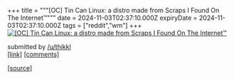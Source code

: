 +++
title = """[OC] Tin Can Linux: a distro made from Scraps I Found On The Internet™"""
date = 2024-11-03T02:37:10.000Z
expiryDate = 2024-11-03T02:37:10.000Z
tags = ["reddit","wm"]
+++
[![[OC] Tin Can Linux: a distro made from Scraps I Found On The Internet™](https://b.thumbs.redditmedia.com/UfqEjEDOOs5aOwD15Va4wsgftXLzNAMT0kr0uIK6MRc.jpg "[OC] Tin Can Linux: a distro made from Scraps I Found On The Internet™")](https://www.reddit.com/r/unixporn/comments/1gid4yt/oc_tin_can_linux_a_distro_made_from_scraps_i/)

submitted by [/u/thikkl](https://www.reddit.com/user/thikkl)  
[\[link\]](https://www.reddit.com/gallery/1gid4yt) [\[comments\]](https://www.reddit.com/r/unixporn/comments/1gid4yt/oc_tin_can_linux_a_distro_made_from_scraps_i/)

[[source]](https://www.reddit.com/r/unixporn/comments/1gid4yt/oc_tin_can_linux_a_distro_made_from_scraps_i/)
